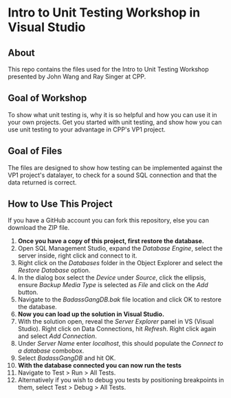 # Intro to Unit Testing Workshop in Visual Studio

## About
This repo contains the files used for the Intro to Unit Testing Workshop presented by John Wang and Ray Singer at CPP.

## Goal of Workshop
To show what unit testing is, why it is so helpful and how you can use it in your own projects. 
Get you started with unit testing, and show how you can use unit testing to your advantage in CPP's VP1 project.

## Goal of Files
The files are designed to show how testing can be implemented against the VP1 project's
datalayer, to check for a sound SQL connection and that the data returned is correct.

## How to Use This Project
If you have a GitHub account you can fork this repository, else you can download the ZIP file.

1. **Once you have a copy of this project, first restore the database.**
  1. Open SQL Management Studio, expand the *Database Engine*, select the server inside, right click and connect to it.
  2. Right click on the *Databases* folder in the Object Explorer and select the *Restore Database* option.
  3. In the dialog box select the *Device* under *Source*, click the ellipsis, ensure *Backup Media Type* is selected as *File* and click on the *Add* button.
  4. Navigate to the *BadassGangDB.bak* file location and click OK to restore the database.
2. **Now you can load up the solution in Visual Studio.**
  1. With the solution open, reveal the *Server Explorer* panel in VS (Visual Studio). Right click on Data Connections, hit *Refresh*. Right click again and select *Add Connection*.
  2. Under *Server Name* enter *localhost*, this should populate the *Connect to a database* combobox.
  3. Select *BadassGangDB* and hit OK.
3. **With the database connected you can now run the tests**
  1. Navigate to Test > Run > All Tests.
  2. Alternatively if you wish to debug you tests by positioning breakpoints in them, 
  select Test > Debug > All Tests.
